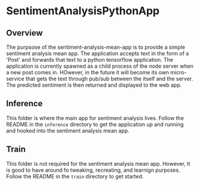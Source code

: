 # SentimentAnalysisPythonApp

## Overview
The purpsose of the sentiment-analysis-mean-app is to provide a simple sentiment analysis mean app. The application accepts text in the form of a 'Post' and forwards that text to a python tensorflow application. The application is currently spawned as a child process of the node server when a new post comes in. HOwever, in the future it will become its own micro-service that gets the text through pub/sub between the itself and the server. The predicted sentiment is then returned and displayed to the web app. 

## Inference
This folder is where the main app for sentiment analysis lives. Follow the README in the `inference` directory to get the application up and running and hooked into the sentiment analysis mean app. 

## Train
This folder is not required for the sentiment analysis mean app. However, It is good to have around fo tweaking, recreating, and learnign purposes. Follow the README in the `train` directory to get started.

